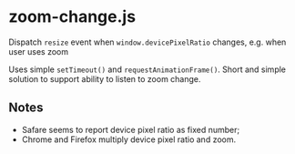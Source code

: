 # zoom-change.js

Dispatch `resize` event when `window.devicePixelRatio` changes, e.g. when user uses zoom

Uses simple `setTimeout()` and `requestAnimationFrame()`.
Short and simple solution to support ability to listen to zoom change.

Notes
-----

- Safare seems to report device pixel ratio as fixed number;
- Chrome and Firefox multiply device pixel ratio and zoom.
